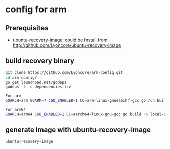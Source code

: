 # config for arm

## Prerequisites
- ubuntu-recovery-image: could be install from http://github.com/Lyoncore/ubuntu-recovery-image

## build recovery binary
``` bash
git clone https://github.com/Lyoncore/arm-config.git
cd arm-config/
go get launchpad.net/godeps
godeps -t -u dependencies.tsv

For arm
GOARCH=arm GOARM=7 CGO_ENABLED=1 CC=arm-linux-gnueabihf-gcc go run build.go build

For arm64
GOARCH=arm64 CGO_ENABLED=1 CC=aarch64-linux-gnu-gcc go build -o local-includes/recovery/bin/recovery.bin ./src/
```

## generate image with ubuntu-recovery-image
``` bash
ubuntu-recovery-image
```
